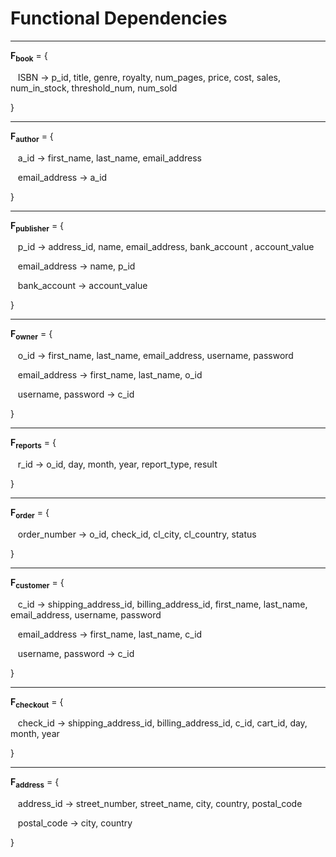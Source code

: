 # Functional Dependencies 

---

**F<sub>book**</sub> = {
  
  &nbsp;&nbsp; ISBN &rarr; p_id, title, genre, royalty, num_pages, price, cost, sales, num_in_stock, threshold_num, num_sold
  
  }

---

**F<sub>author**</sub> = {

  &nbsp;&nbsp; a_id &rarr; first_name, last_name, email_address

  &nbsp;&nbsp; email_address &rarr; a_id
 
}

---

**F<sub>publisher**</sub> = {

  &nbsp;&nbsp; p_id &rarr; address_id, name, email_address, bank_account , account_value

  &nbsp;&nbsp; email_address &rarr; name, p_id

  &nbsp;&nbsp; bank_account &rarr; account_value

}

---

**F<sub>owner**</sub> = {

  &nbsp;&nbsp; o_id &rarr; first_name, last_name, email_address, username, password

  &nbsp;&nbsp; email_address &rarr; first_name, last_name, o_id

  &nbsp;&nbsp; username, password &rarr; c_id

}

---

**F<sub>reports**</sub> = {

  &nbsp;&nbsp; r_id &rarr; o_id, day, month, year, report_type, result
  
}

---

**F<sub>order**</sub> = {

  &nbsp;&nbsp; order_number &rarr; o_id, check_id, cl_city, cl_country, status
  
}

---

**F<sub>customer**</sub> = {

  &nbsp;&nbsp; c_id &rarr; shipping_address_id, billing_address_id, first_name, last_name, email_address, username, password
  
  &nbsp;&nbsp; email_address &rarr; first_name, last_name, c_id

  &nbsp;&nbsp; username, password &rarr; c_id

}

---

**F<sub>checkout**</sub> = {

  &nbsp;&nbsp; check_id &rarr; shipping_address_id, billing_address_id, c_id, cart_id, day, month, year

}

---

**F<sub>address**</sub> = {

  &nbsp;&nbsp; address_id &rarr; street_number, street_name, city, country, postal_code

  &nbsp;&nbsp; postal_code &rarr; city, country

}